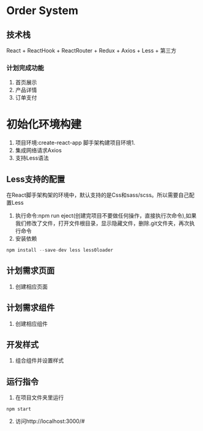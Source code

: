# Order System

## 技术栈
React + ReactHook + ReactRouter + Redux + Axios + Less + 第三方

### 计划完成功能
1. 首页展示
2. 产品详情
3. 订单支付

# 初始化环境构建
1. 项目环境:create-react-app 脚手架构建项目环境1.
2. 集成网络请求Axios
3. 支持Less语法

## Less支持的配置
在React脚手架构架的环境中，默认支持的是Css和sass/scss。所以需要自己配置Less
1. 执行命令:npm run eject(创建完项目不要做任何操作，直接执行次命令),如果我们修改了文件，打开文件根目录，显示隐藏文件，删除.git文件夹，再次执行命令
2. 安装依赖
```js
npm install --save-dev less less0loader
```

## 计划需求页面
1. 创建相应页面


## 计划需求组件
1. 创建相应组件

## 开发样式
1. 组合组件并设置样式

## 运行指令
1. 在项目文件夹里运行
```
npm start

```
2. 访问http://localhost:3000/#

